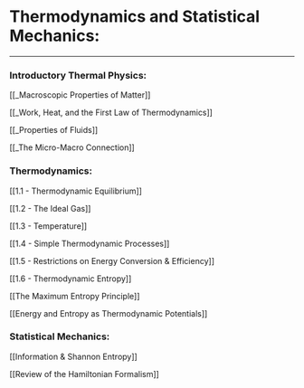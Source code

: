 # Thermodynamics and Statistical Mechanics:
***

### Introductory Thermal Physics:

[[_Macroscopic Properties of Matter]]

[[_Work, Heat, and the First Law of Thermodynamics]]

[[_Properties of Fluids]]

[[_The Micro-Macro Connection]]


### Thermodynamics:

[[1.1 - Thermodynamic Equilibrium]]

[[1.2 - The Ideal Gas]]

[[1.3 - Temperature]]

[[1.4 - Simple Thermodynamic Processes]]

[[1.5 - Restrictions on Energy Conversion & Efficiency]]

[[1.6 - Thermodynamic Entropy]]

[[The Maximum Entropy Principle]]

[[Energy and Entropy as Thermodynamic Potentials]]





### Statistical Mechanics:

[[Information & Shannon Entropy]]

[[Review of the Hamiltonian Formalism]]
